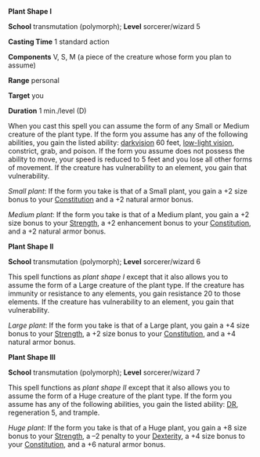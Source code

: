  **Plant Shape I**

**School** transmutation (polymorph); **Level** sorcerer/wizard 5

**Casting Time** 1 standard action

**Components** V, S, M (a piece of the creature whose form you plan to assume)

**Range** personal

**Target** you

**Duration** 1 min./level (D)

When you cast this spell you can assume the form of any Small or Medium creature of the plant type. If the form you assume has any of the following abilities, you gain the listed ability: [darkvision](../glossary#_darkvision) 60 feet, [low-light vision](../glossary#_low-light-vision), constrict, grab, and poison. If the form you assume does not possess the ability to move, your speed is reduced to 5 feet and you lose all other forms of movement. If the creature has vulnerability to an element, you gain that vulnerability.

_Small plant_: If the form you take is that of a Small plant, you gain a +2 size bonus to your [Constitution](../gettingStarted#_constitution) and a +2 natural armor bonus.

_Medium plant_: If the form you take is that of a Medium plant, you gain a +2 size bonus to your [Strength](../gettingStarted#_strength), a +2 enhancement bonus to your [Constitution](../gettingStarted#_constitution), and a +2 natural armor bonus.

**Plant Shape II**

**School** transmutation (polymorph); **Level** sorcerer/wizard 6

This spell functions as _plant shape I_ except that it also allows you to assume the form of a Large creature of the plant type. If the creature has immunity or resistance to any elements, you gain resistance 20 to those elements. If the creature has vulnerability to an element, you gain that vulnerability.

_Large plant_: If the form you take is that of a Large plant, you gain a +4 size bonus to your [Strength](../gettingStarted#_strength), a +2 size bonus to your [Constitution](../gettingStarted#_constitution), and a +4 natural armor bonus.

**Plant Shape III**

**School** transmutation (polymorph); **Level** sorcerer/wizard 7

This spell functions as _plant shape II_ except that it also allows you to assume the form of a Huge creature of the plant type. If the form you assume has any of the following abilities, you gain the listed ability: [DR](../glossary#_damage-reduction), regeneration 5, and trample.

_Huge plant_: If the form you take is that of a Huge plant, you gain a +8 size bonus to your [Strength](../gettingStarted#_strength), a –2 penalty to your [Dexterity](../gettingStarted#_dexterity), a +4 size bonus to your [Constitution](../gettingStarted#_constitution), and a +6 natural armor bonus.

